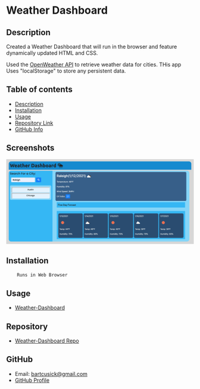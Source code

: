 # **Weather Dashboard**

## Description 
Created a Weather Dashboard that will run in the browser and feature dynamically updated HTML and CSS.

Used the [OpenWeather API](https://openweathermap.org/api) to retrieve weather data for cities. THis app Uses "localStorage" to store any persistent data.

## Table of contents
- [Description](#Description)
- [Installation](#Installation)
- [Usage](#Usage)
- [Repository Link](#Repository)
- [GitHub Info](#GitHub) 

## Screenshots
![Sample HTML](images/Weather-Dashboard.png)

## Installation
        Runs in Web Browser
## Usage
- [Weather-Dashboard](https://github.com/bartcusick/Weather-Dashboard)
## Repository
- [Weather-Dashboard Repo](https://github.com/bartcusick/Weather-Dashboard)
## GitHub
- Email: bartcusick@gmail.com
- [GitHub Profile](https://github.com/bartcusick)
